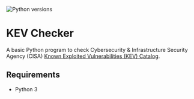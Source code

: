 ![Python versions](https://img.shields.io/pypi/pyversions/danger-python)

# KEV Checker
A basic Python program to check Cybersecurity & Infrastructure Security Agency (CISA) [Known Exploited Vulnerabilities (KEV) Catalog](https://www.cisa.gov/known-exploited-vulnerabilities-catalog).


## Requirements
- Python 3


